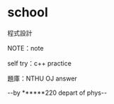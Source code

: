 # school
程式設計

NOTE：note

self try：c++ practice

題庫：NTHU OJ answer

--by ******220 depart of phys--
